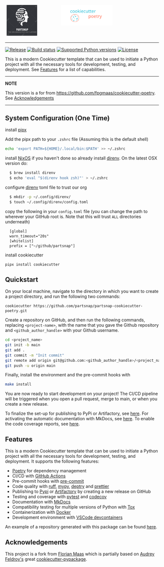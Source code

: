 <p align="center">
<div class="row">
  <div class="column">
    <img width="100" src="static/partsnap-woman.png">
  </div>
  <div class="column">
  <img width="600" src="static/cookiecutter.svg">
  </div>
</div>
</p style = "margin-bottom: 2rem;">
<style>
  .md-typeset h1,
  .md-content__button {
    display: none;
  }
  .column {
  float: left;
  width: 33.33%;
  padding: 5px;
}
.row::after {
  content: "";
  clear: both;
  display: table;
}
</style>

---


[![Release](https://img.shields.io/github/v/release/fpgmaas/cookiecutter-poetry)](https://pypi.org/project/cookiecutter-poetry/)
[![Build status](https://img.shields.io/github/actions/workflow/status/fpgmaas/cookiecutter-poetry/main.yml?branch=main)](https://github.com/fpgmaas/cookiecutter-poetry/actions/workflows/main.yml?query=branch%3Amain)
[![Supported Python versions](https://img.shields.io/pypi/pyversions/cookiecutter-poetry)](https://pypi.org/project/cookiecutter-poetry/)
[![License](https://img.shields.io/github/license/fpgmaas/cookiecutter-poetry)](https://img.shields.io/github/license/fpgmaas/cookiecutter-poetry)


This is a modern Cookiecutter template that can be used to initiate a Python project with all the necessary tools for development, testing, and deployment. See [Features](#features) for a list of capabilities.

---
**NOTE** 

This version is a for from https://github.com/fpgmaas/cookiecutter-poetry. See [Acknowledgements](#acknowledgements)

---


## System Configuration (One Time)

install [pipx](https://pipx.pypa.io/stable/installation/)

Add the pipx path to your ``.zshrc`` file (Assuming this is the default shell)

```bash
echo 'export PATH=${HOME}/.local/bin:$PATH' >> ~/.zshrc
```

install [NixOS](https://nixos.org/) if you haven't done so already
install [direnv](https://direnv.net/). On the latest OSX version do:

```bash
  $ brew install direnv
  $ echo 'eval "$(direnv hook zsh)"' > ~/.zshrc
```

configure [direnv](https://direnv.net/man/direnv.toml.1.html) toml file to trust our org
  
```bash
  $ mkdir -p ~/.config/direnv/
  $ touch ~/.config/direnv/config.toml
```

copy the following in your `config.toml` file (you can change the path to wherever your GitHub root is. Note that this will trust `ALL` directories underneath)

```
  [global]
  warn_timeout="20s"
  [whitelist]
  prefix = ["~/github/partsnap"]
```

install cookiecutter

```bash
pipx install cookiecutter
```

## Quickstart

On your local machine, navigate to the directory in which you want to
create a project directory, and run the following two commands:


```
cookiecutter https://github.com/partsnap/partsnap-cookiecutter-poetry.git
```

Create a repository on GitHub, and then run the following commands, replacing `<project-name>`, with the name that you gave the Github repository and
`<github_author_handle>` with your Github username.

```bash
cd <project_name>
git init -b main
git add .
git commit -m "Init commit"
git remote add origin git@github.com:<github_author_handle>/<project_name>.git
git push -u origin main
```

Finally, install the environment and the pre-commit hooks with

```bash
make install
```

You are now ready to start development on your project! The CI/CD
pipeline will be triggered when you open a pull request, merge to main,
or when you create a new release.

To finalize the set-up for publishing to PyPi or Artifactory, see [here](./features/publishing.md#set-up-for-pypi). For activating the automatic documentation with MkDocs, see [here](./features/mkdocs.md#enabling-the-documentation-on-github). To enable the code coverage reports, see [here](./features/codecov).

## Features

This is a modern Cookiecutter template that can be used to initiate a Python project with all the necessary tools for development, testing, and deployment. It supports the following features:

- [Poetry](https://python-poetry.org/) for dependency management
- CI/CD with [GitHub Actions](https://github.com/features/actions)
- Pre-commit hooks with [pre-commit](https://pre-commit.com/)
- Code quality with [ruff](https://github.com/charliermarsh/ruff), [mypy](https://mypy.readthedocs.io/en/stable/), [deptry](https://github.com/fpgmaas/deptry/) and [prettier](https://prettier.io/)
- Publishing to [Pypi](https://pypi.org) or [Artifactory](https://jfrog.com/artifactory) by creating a new release on GitHub
- Testing and coverage with [pytest](https://docs.pytest.org/en/7.1.x/) and [codecov](https://about.codecov.io/)
- Documentation with [MkDocs](https://www.mkdocs.org/)
- Compatibility testing for multiple versions of Python with [Tox](https://tox.wiki/en/latest/)
- Containerization with [Docker](https://www.docker.com/)
- Development environment with [VSCode devcontainers](https://code.visualstudio.com/docs/devcontainers/containers)

An example of a repository generated with this package can be found [here](https://github.com/fpgmaas/cookiecutter-poetry-example).


## Acknowledgements

This project is a fork from [Florian Maas](https://github.com/fpgmaas) which is 
partially based on [Audrey Feldroy's](https://github.com/audreyfeldroy) great
[cookiecutter-pypackage](https://github.com/audreyfeldroy/cookiecutter-pypackage).
